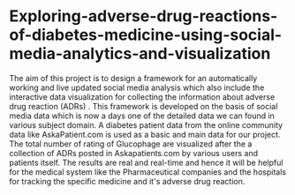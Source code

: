 # Exploring-adverse-drug-reactions-of-diabetes-medicine-using-social-media-analytics-and-visualization

The aim of this project is to design a framework for an automatically working and live updated social media analysis which also include the interactive data visualization for collecting the information about adverse drug reaction (ADRs) . This framework is developed on the basis of social media data which is now a days one of the detailed data we can found in various subject domain. A diabetes patient data from the online community data like AskaPatient.com is used as a basic and main data for our project. The total number of rating of Glucophage are visualized after the a collection of ADRs posted in Askapatients.com by various users and patients itself. The results are real and real-time and hence it will be helpful for the medical system like the Pharmaceutical companies and the hospitals for tracking the specific medicine and it's adverse drug reaction.
